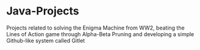 # Java-Projects
Projects related to solving the Enigma Machine from WW2, beating the Lines of Action game through Alpha-Beta Pruning and developing a simple Github-like system called Gitlet

